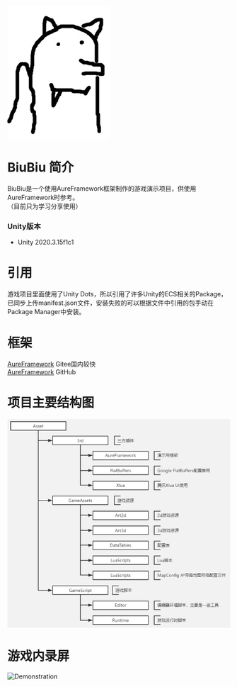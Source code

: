 ![LOGO](LOGO.jpg)

# BiuBiu 简介

BiuBiu是一个使用AureFramework框架制作的游戏演示项目，供使用AureFramework时参考。  
（目前只为学习分享使用）  

### Unity版本

* Unity 2020.3.15f1c1

# 引用

游戏项目里面使用了Unity Dots，所以引用了许多Unity的ECS相关的Package，已同步上传manifest.json文件，安装失败的可以根据文件中引用的包手动在Package Manager中安装。

# 框架

[AureFramework](https://gitee.com/yyyurz/Aure-Framework) Gitee国内较快  
[AureFramework](https://github.com/YYYurz/AureFramework) GitHub  

# 项目主要结构图

![Structure](Structure.jpg)

# 游戏内录屏

![Demonstration](Demonstration.gif)